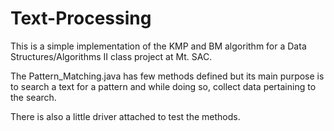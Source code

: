 # Text-Processing
This is a simple implementation of the KMP and BM algorithm for a Data Structures/Algorithms II class project at Mt. SAC.

The Pattern_Matching.java has few methods defined but its main purpose is to search a text for a pattern and while doing so, collect data pertaining to the search.

There is also a little driver attached to test the methods.
